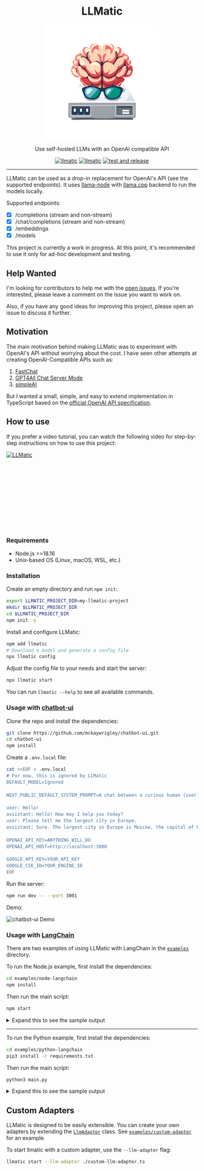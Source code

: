 <div align="center">

# LLMatic

<img alt="LLMatic Logo" width="300px" height="300px" src="/media/logo.png">

Use self-hosted LLMs with an OpenAI compatible API

<div class="paragraph">

<span class="image"><a href="https://www.npmjs.com/package/llmatic" class="image"><img src="https://img.shields.io/npm/v/llmatic" alt="llmatic" /></a></span> <span class="image"><a href="https://www.npmjs.com/package/llmatic" class="image"><img src="https://img.shields.io/npm/dm/llmatic" alt="llmatic" /></a></span> <span class="image"><a href="https://github.com/fardjad/node-llmatic/actions" class="image"><img src="https://img.shields.io/github/actions/workflow/status/fardjad/node-llmatic/test-and-release.yml?branch=master" alt="test and release" /></a></span>

</div>

</div>

<hr />

LLMatic can be used as a drop-in replacement for OpenAI's API (see the
supported endpoints). It uses [llama-node](https://github.com/Atome-FE/llama-node)
with [llama.cpp](https://github.com/ggerganov/llama.cpp) backend to run the models locally.

Supported endpoints:

- [x] /completions (stream and non-stream)
- [x] /chat/completions (stream and non-stream)
- [x] /embeddings
- [x] /models

This project is currently a work in progress. At this point, it's recommended
to use it only for ad-hoc development and testing.

## Help Wanted

I'm looking for contributors to help me with the [open issues](https://github.com/fardjad/node-llmatic/issues). If you're interested, please leave a comment on the issue
you want to work on.

Also, if you have any good ideas for improving this project, please open an
issue to discuss it further.

## Motivation

The main motivation behind making LLMatic was to experiment with OpenAI's API
without worrying about the cost. I have seen other attempts at creating
OpenAI-Compatible APIs such as:

1. [FastChat](https://github.com/lm-sys/FastChat/blob/main/docs/openai_api.md)
2. [GPT4All Chat Server Mode](https://docs.gpt4all.io/gpt4all_chat.html#gpt4all-chat-server-mode)
3. [simpleAI](https://github.com/lhenault/simpleAI)

But I wanted a small, simple, and easy to extend implementation in TypeScript based on the
[official OpenAI API specification](https://github.com/openai/openai-openapi/blob/master/openapi.yaml).

## How to use

If you prefer a video tutorial, you can watch the following video for step-by-step instructions on how to use this project:

<a href="http://www.youtube.com/watch?feature=player_embedded&v=V_baaAZMY44" target="_blank">
<img src="https://img.youtube.com/vi/V_baaAZMY44/hqdefault.jpg" alt="LLMatic" style="min-height: 200px" />
</a>

### Requirements

- Node.js >=18.16
- Unix-based OS (Linux, macOS, WSL, etc.)

### Installation

Create an empty directory and run `npm init`:

```bash
export LLMATIC_PROJECT_DIR=my-llmatic-project
mkdir $LLMATIC_PROJECT_DIR
cd $LLMATIC_PROJECT_DIR
npm init -y
```

Install and configure LLMatic:

```bash
npm add llmatic
# Download a model and generate a config file
npx llmatic config
```

Adjust the config file to your needs and start the server:

```bash
npx llmatic start
```

You can run `llmatic --help` to see all available commands.

### Usage with [chatbot-ui](https://github.com/mckaywrigley/chatbot-ui)

Clone the repo and install the dependencies:

```bash
git clone https://github.com/mckaywrigley/chatbot-ui.git
cd chatbot-ui
npm install
```

Create a `.env.local` file:

```bash
cat <<EOF > .env.local
# For now, this is ignored by LLMatic
DEFAULT_MODEL=Ignored

NEXT_PUBLIC_DEFAULT_SYSTEM_PROMPT=A chat between a curious human (user) and an artificial intelligence assistant (assistant). The assistant gives helpful, detailed, and polite answers to the human's questions.

user: Hello!
assistant: Hello! How may I help you today?
user: Please tell me the largest city in Europe.
assistant: Sure. The largest city in Europe is Moscow, the capital of Russia.

OPENAI_API_KEY=ANYTHING_WILL_DO
OPENAI_API_HOST=http://localhost:3000

GOOGLE_API_KEY=YOUR_API_KEY
GOOGLE_CSE_ID=YOUR_ENGINE_ID
EOF
```

Run the server:

```bash
npm run dev -- --port 3001
```

Demo:

![chatbot-ui Demo](/media/chatbot-ui.gif)

### Usage with [LangChain](https://langchain.com)

There are two examples of using LLMatic with LangChain in the
[`examples`](/examples) directory.

To run the Node.js example, first install the dependencies:

```bash
cd examples/node-langchain
npm install
```

Then run the main script:

```bash
npm start
```

<details>
  <summary>Expand this to see the sample output</summary>

```
[chain/start] [1:chain:llm_chain] Entering Chain run with input: {
  "humanInput": "Rememeber that this is a demo of LLMatic with LangChain.",
  "history": ""
}
[llm/start] [1:chain:llm_chain > 2:llm:openai] Entering LLM run with input: {
  "prompts": [
    "A chat between a curious user and an artificial intelligence assistant.\nThe assistant gives helpful, detailed, and polite answers to the user's questions.\n\n\nHuman: Rememeber that this is a demo of LLMatic with LangChain.\nAI:"
  ]
}
[llm/end] [1:chain:llm_chain > 2:llm:openai] [5.92s] Exiting LLM run with output: {
  "generations": [
    [
      {
        "text": " Yes, I understand. I am ready to assist you with your queries.",
        "generationInfo": {
          "finishReason": "stop",
          "logprobs": null
        }
      }
    ]
  ],
  "llmOutput": {
    "tokenUsage": {}
  }
}
[chain/end] [1:chain:llm_chain] [5.92s] Exiting Chain run with output: {
  "text": " Yes, I understand. I am ready to assist you with your queries."
}
[chain/start] [1:chain:llm_chain] Entering Chain run with input: {
  "humanInput": "What did I ask you to remember?",
  "history": "Human: Rememeber that this is a demo of LLMatic with LangChain.\nAI:  Yes, I understand. I am ready to assist you with your queries."
}
[llm/start] [1:chain:llm_chain > 2:llm:openai] Entering LLM run with input: {
  "prompts": [
    "A chat between a curious user and an artificial intelligence assistant.\nThe assistant gives helpful, detailed, and polite answers to the user's questions.\n\nHuman: Rememeber that this is a demo of LLMatic with LangChain.\nAI:  Yes, I understand. I am ready to assist you with your queries.\nHuman: What did I ask you to remember?\nAI:"
  ]
}
[llm/end] [1:chain:llm_chain > 2:llm:openai] [6.51s] Exiting LLM run with output: {
  "generations": [
    [
      {
        "text": " You asked me to remember that this is a demo of LLMatic with LangChain.",
        "generationInfo": {
          "finishReason": "stop",
          "logprobs": null
        }
      }
    ]
  ],
  "llmOutput": {
    "tokenUsage": {}
  }
}
[chain/end] [1:chain:llm_chain] [6.51s] Exiting Chain run with output: {
  "text": " You asked me to remember that this is a demo of LLMatic with LangChain."
}
```

</details>

<hr>

To run the Python example, first install the dependencies:

```bash
cd examples/python-langchain
pip3 install -r requirements.txt
```

Then run the main script:

```bash
python3 main.py
```

<details>
  <summary>Expand this to see the sample output</summary>

```
> Entering new LLMChain chain...
Prompt after formatting:
A chat between a curious user and an artificial intelligence assistant.
The assistant gives helpful, detailed, and polite answers to the user's questions.


Human: Rememeber that this is a demo of LLMatic with LangChain.
AI:

> Finished chain.
 Yes, I understand. I am ready to assist you with your queries.


> Entering new LLMChain chain...
Prompt after formatting:
A chat between a curious user and an artificial intelligence assistant.
The assistant gives helpful, detailed, and polite answers to the user's questions.

Human: Rememeber that this is a demo of LLMatic with LangChain.
AI:  Yes, I understand. I am ready to assist you with your queries.
Human: What did I ask you to remember?
AI:

> Finished chain.
 You asked me to remember that this is a demo of LLMatic with LangChain.
```

</details>

## Custom Adapters

LLMatic is designed to be easily extensible. You can create your own adapters by extending the [`LlmAdapter`](/src/llm-adapter.ts) class. See [`examples/custom-adapter`](/examples/custom-adapter) for an example.

To start llmatic with a custom adapter, use the `--llm-adapter` flag:

```bash
llmatic start --llm-adapter ./custom-llm-adapter.ts
```
